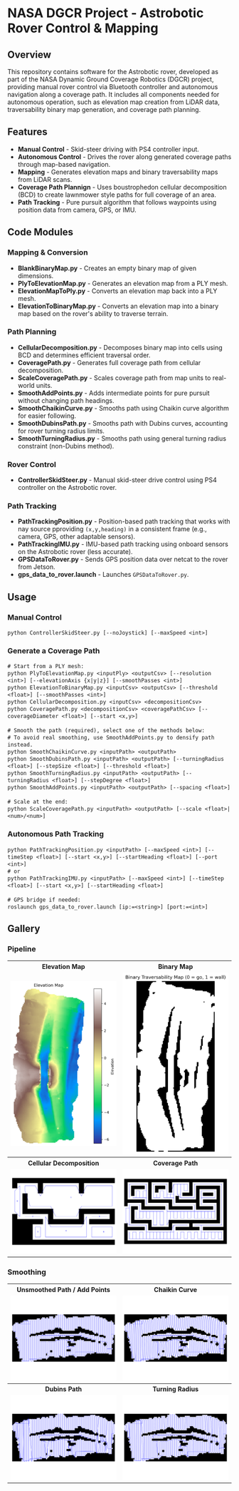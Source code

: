 # NASA DGCR Project - Astrobotic Rover Control & Mapping

## Overview
This repository contains software for the Astrobotic rover, developed as part of the NASA Dynamic Ground Coverage Robotics (DGCR) project, providing manual rover control via Bluetooth controller and autonomous navigation along a coverage path. It includes all components needed for autonomous operation, such as elevation map creation from LiDAR data, traversability binary map generation, and coverage path planning.

## Features
- **Manual Control** - Skid-steer driving with PS4 controller input.
- **Autonomous Control** - Drives the rover along generated coverage paths through map-based navigation.
- **Mapping** - Generates elevation maps and binary traversability maps from LiDAR scans.
- **Coverage Path Plannign** - Uses boustrophedon cellular decomposition (BCD) to create lawnmower style paths for full coverage of an area.
- **Path Tracking** - Pure pursuit algorithm that follows waypoints using position data from camera, GPS, or IMU.

## Code Modules
### Mapping & Conversion
- **BlankBinaryMap.py** - Creates an empty binary map of given dimensions.
- **PlyToElevationMap.py** - Generates an elevation map from a PLY mesh.
- **ElevationMapToPly.py** - Converts an elevation map back into a PLY mesh.
- **ElevationToBinaryMap.py** - Converts an elevation map into a binary map based on the rover's ability to traverse terrain.

### Path Planning
- **CellularDecomposition.py** - Decomposes binary map into cells using BCD and determines efficient traversal order.
- **CoveragePath.py** - Generates full coverage path from cellular decomposition.
- **ScaleCoveragePath.py** - Scales coverage path from map units to real-world units.
- **SmoothAddPoints.py** - Adds intermediate points for pure pursuit without changing path headings.
- **SmoothChaikinCurve.py** - Smooths path using Chaikin curve algorithm for easier following.
- **SmoothDubinsPath.py** - Smooths path with Dubins curves, accounting for rover turning radius limits.
- **SmoothTurningRadius.py** - Smooths path using general turning radius constraint (non-Dubins method).

### Rover Control
- **ControllerSkidSteer.py** - Manual skid-steer drive control using PS4 controller on the Astrobotic rover.

### Path Tracking
- **PathTrackingPosition.py** - Position-based path tracking that works with nay source pproviding `(x,y,heading)` in a consistent frame (e.g., camera, GPS, other adaptable sensors).
- **PathTrackingIMU.py** - IMU-based path tracking using onboard sensors on the Astrobotic rover (less accurate).
- **GPSDataToRover.py** - Sends GPS position data over netcat to the rover from Jetson.
- **gps_data_to_rover.launch** - Launches `GPSDataToRover.py`.

## Usage
### Manual Control
```
python ControllerSkidSteer.py [--noJoystick] [--maxSpeed <int>]
```

### Generate a Coverage Path
```
# Start from a PLY mesh:
python PlyToElevationMap.py <inputPly> <outputCsv> [--resolution <int>] [--elevationAxis {x|y|z}] [--smoothPasses <int>]
python ElevationToBinaryMap.py <inputCsv> <outputCsv> [--threshold <float>] [--smoothPasses <int>]
python CellularDecomposition.py <inputCsv> <decompositionCsv>
python CoveragePath.py <decompositionCsv> <coveragePathCsv> [--coverageDiameter <float>] [--start <x,y>]

# Smooth the path (required), select one of the methods below:
# To avoid real smoothing, use SmoothAddPoints.py to densify path instead.
python SmoothChaikinCurve.py <inputPath> <outputPath>
python SmoothDubinsPath.py <inputPath> <outputPath> [--turningRadius <float>] [--stepSize <float>] [--threshold <float>]
python SmoothTurningRadius.py <inputPath> <outputPath> [--turningRadius <float>] [--stepDegree <float>]
python SmoothAddPoints.py <inputPath> <outputPath> [--spacing <float>]

# Scale at the end:
python ScaleCoveragePath.py <inputPath> <outputPath> [--scale <float>|<num>/<num>]
```

### Autonomous Path Tracking
```
python PathTrackingPosition.py <inputPath> [--maxSpeed <int>] [--timeStep <float>] [--start <x,y>] [--startHeading <float>] [--port <int>]
# or
python PathTrackingIMU.py <inputPath> [--maxSpeed <int>] [--timeStep <float>] [--start <x,y>] [--startHeading <float>]

# GPS bridge if needed:
roslaunch gps_data_to_rover.launch [ip:=<string>] [port:=<int>]
```

## Gallery
### Pipeline
<table>
  <tr>
    <th align="center">Elevation Map</th>
    <th align="center">Binary Map</th>
  </tr>
  <tr>
    <td width="50%" align="center">
      <img src="assets/elevation_map.png" width="100%"/>
    </td>
    <td width="50%" align="center">
      <img src="assets/binary_map.png" width="100%"/>
    </td>
  </tr>
  <tr>
    <th align="center">Cellular Decomposition</th>
    <th align="center">Coverage Path</th>
  </tr>
  <tr>
    <td width="50%" align="center">
      <img src="assets/cellular_decomposition.png" width="100%"/>
    </td>
    <td width="50%" align="center">
      <img src="assets/coverage_path.png" width="100%"/>
    </td>
  </tr>
</table>

### Smoothing
<table>
  <tr>
    <th align="center">Unsmoothed Path / Add Points</th>
    <th align="center">Chaikin Curve</th>
  </tr>
  <tr>
    <td width="50%" align="center">
      <img src="assets/smooth_unsmoothed_path.png" width="100%"/>
    </td>
    <td width="50%" align="center">
      <img src="assets/smooth_chaikin_curve.png" width="100%"/>
    </td>
  </tr>
  <tr>
    <th align="center">Dubins Path</th>
    <th align="center">Turning Radius</th>
  </tr>
  <tr>
    <td width="50%" align="center">
      <img src="assets/smooth_dubins_path.png" width="100%"/>
    </td>
    <td width="50%" align="center">
      <img src="assets/smooth_turning_radius.png" width="100%"/>
    </td>
  </tr>
</table>
</table>

